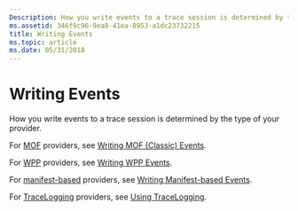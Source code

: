 ```yaml
---
Description: How you write events to a trace session is determined by the type of your provider.
ms.assetid: 346f9c96-9ea8-41ea-8953-a1dc23732215
title: Writing Events
ms.topic: article
ms.date: 05/31/2018
---
```


# Writing Events

How you write events to a trace session is determined by the type of your provider.

For [MOF](about-event-tracing.md) providers, see [Writing MOF (Classic) Events](tracing-events.md).

For [WPP](about-event-tracing.md) providers, see [Writing WPP Events](windows-software-trace-preprocessor.md).

For [manifest-based](about-event-tracing.md) providers, see [Writing Manifest-based Events](writing-manifest-based-events.md).

For [TraceLogging](about-event-tracing.md) providers, see [Using TraceLogging](../tracelogging/tracelogging-using-tracelogging.md).

 

 